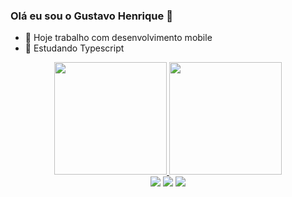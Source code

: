 ### Olá eu sou o Gustavo Henrique 👋

- 🔭 Hoje trabalho com desenvolvimento mobile 
- 🌱 Estudando Typescript 

<div align="center">
  <a href="https://github.com/Gustavo2505">
  <img height="180em" src="https://github-readme-stats.vercel.app/api?username=Gustavo2505&show_icons=true&theme=dark&include_all_commits=true&count_private=true"/>
  <img height="180em" src="https://github-readme-stats.vercel.app/api/top-langs/?username=Gustavo2505&layout=compact&langs_count=7&theme=dark"/>
</div>

  <div align="center"> 
 <a href="https://instagram.com/gusttavo_db" target="_blank"><img src="https://img.shields.io/badge/-Instagram-%23E4405F?style=for-the-badge&logo=instagram&logoColor=white" target="_blank"></a>
  <a href = "mailto:gustavohenrique.justr@gmail.com"><img src="https://img.shields.io/badge/-Gmail-%23333?style=for-the-badge&logo=gmail&logoColor=white" target="_blank"></a>
  <a href="https://www.linkedin.com/in/gustavojustino/" target="_blank"><img src="https://img.shields.io/badge/-LinkedIn-%230077B5?style=for-the-badge&logo=linkedin&logoColor=white" target="_blank"></a> 
 
</div>

